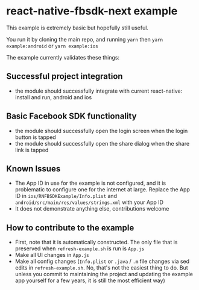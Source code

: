 # react-native-fbsdk-next example

This example is extremely basic but hopefully still useful.

You run it by cloning the main repo, and running `yarn` then `yarn example:android` or `yarn example:ios`

The example currently validates these things:

## Successful project integration

- the module should successfully integrate with current react-native: install and run, android and ios

## Basic Facebook SDK functionality

- the module should successfully open the login screen when the login button is tapped
- the module should successfully open the share dialog when the share link is tapped

## Known Issues

- The App ID in use for the example is not configured, and it is problematic to configure one for the internet at large. Replace the App ID in `ios/RNFBSDKExample/Info.plist` and `android/src/main/res/values/strings.xml` with your App ID
- It does not demonstrate anything else, contributions welcome

## How to contribute to the example

- First, note that it is automatically constructed. The only file that is preserved when `refresh-example.sh` is run is `App.js`
- Make all UI changes in `App.js`
- Make all config changes (`Info.plist` or `.java` / `.m` file changes via sed edits in `refresh-example.sh`. No, that's not the easiest thing to do. But unless you commit to maintaining the project and updating the example app yourself for a few years, it is still the most efficient way)
